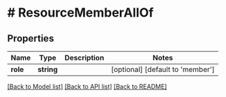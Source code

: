 # # ResourceMemberAllOf

## Properties

Name | Type | Description | Notes
------------ | ------------- | ------------- | -------------
**role** | **string** |  | [optional] [default to 'member']

[[Back to Model list]](../../README.md#documentation-for-models) [[Back to API list]](../../README.md#documentation-for-api-endpoints) [[Back to README]](../../README.md)


